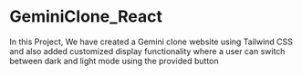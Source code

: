# GeminiClone_React
In this Project, We have created a Gemini clone website using Tailwind CSS and also added customized display functionality where a user can switch between dark and light mode using the provided button
